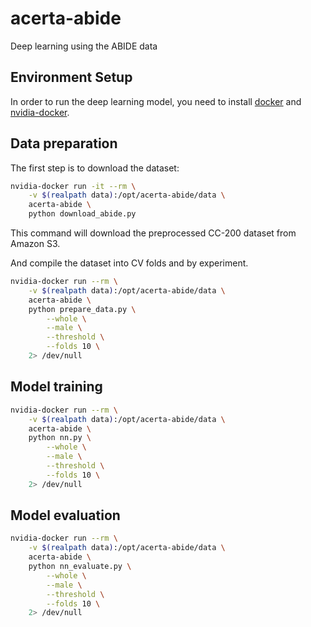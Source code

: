# acerta-abide
Deep learning using the ABIDE data

## Environment Setup
In order to run the deep learning model, you need to install [docker](https://docs.docker.com/engine/getstarted/step_one/) and [nvidia-docker](https://github.com/NVIDIA/nvidia-docker).

## Data preparation

The first step is to download the dataset:

```bash
nvidia-docker run -it --rm \
    -v $(realpath data):/opt/acerta-abide/data \
    acerta-abide \
    python download_abide.py
```

This command will download the preprocessed CC-200 dataset from Amazon S3.

And compile the dataset into CV folds and by experiment.

```bash
nvidia-docker run --rm \
    -v $(realpath data):/opt/acerta-abide/data \
    acerta-abide \
    python prepare_data.py \
        --whole \
        --male \
        --threshold \
        --folds 10 \
    2> /dev/null
```

## Model training

```bash
nvidia-docker run --rm \
    -v $(realpath data):/opt/acerta-abide/data \
    acerta-abide \
    python nn.py \
        --whole \
        --male \
        --threshold \
        --folds 10 \
    2> /dev/null
```

## Model evaluation

```bash
nvidia-docker run --rm \
    -v $(realpath data):/opt/acerta-abide/data \
    acerta-abide \
    python nn_evaluate.py \
        --whole \
        --male \
        --threshold \
        --folds 10 \
    2> /dev/null
```
